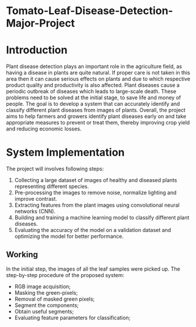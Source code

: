 # Tomato-Leaf-Disease-Detection-Major-Project

# Introduction

Plant disease detection plays an important role in the agriculture field, as having a disease in plants are quite natural. If proper care is not taken in this area then it can cause serious effects on plants and due to which respective product quality and productivity is also affected.
Plant diseases cause a periodic outbreak of diseases which leads to large-scale death. These problems need to be solved at the initial stage, to save life and money of people. The goal is to develop a system that can accurately identify and classify different plant diseases from images of plants. Overall, the project aims to help farmers and growers identify plant diseases early on and take appropriate measures to prevent or treat them, thereby improving crop yield and reducing economic losses.


# System Implementation

The project will involves following steps: 

1. Collecting a large dataset of images of healthy and diseased plants representing different species.
2. Pre-processing the images to remove noise, normalize lighting and improve contrast.
3. Extracting features from the plant images using convolutional neural networks (CNN).
4. Building and training a machine learning model to classify different plant diseases.
5. Evaluating the accuracy of the model on a validation dataset and optimizing the model for better performance.


## Working

In the initial step, the images of all the leaf samples were picked up.
The step-by-step procedure of the proposed system:

+ RGB image acquisition;
+ Masking the green-pixels;
+ Removal of masked green pixels;
+ Segment the components;
+ Obtain useful segments;
+ Evaluating feature parameters for classification;
